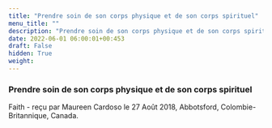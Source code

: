```yaml
---
title: "Prendre soin de son corps physique et de son corps spirituel"
menu_title: ""
description: "Prendre soin de son corps physique et de son corps spirituel"
date: 2022-06-01 06:00:01+00:453
draft: False
hidden: True
weight:
---
```

### Prendre soin de son corps physique et de son corps spirituel

Faith - reçu par Maureen Cardoso le 27 Août 2018, Abbotsford, Colombie-Britannique, Canada.



